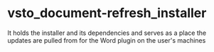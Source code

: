 # vsto_document-refresh_installer
It holds the installer and its dependencies and serves as a place the updates are pulled from for the Word plugin on the user's machines
